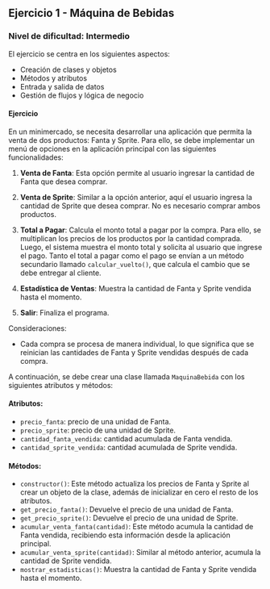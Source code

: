 ## Ejercicio 1 - Máquina de Bebidas

### Nivel de dificultad: Intermedio

El ejercicio se centra en los siguientes aspectos:

- Creación de clases y objetos
- Métodos y atributos
- Entrada y salida de datos
- Gestión de flujos y lógica de negocio

#### Ejercicio

En un minimercado, se necesita desarrollar una aplicación que permita la venta de dos productos: Fanta y Sprite. Para ello, se debe implementar un menú de opciones en la aplicación principal con las siguientes funcionalidades:

1. **Venta de Fanta**: Esta opción permite al usuario ingresar la cantidad de Fanta que desea comprar.

2. **Venta de Sprite**: Similar a la opción anterior, aquí el usuario ingresa la cantidad de Sprite que desea comprar. No es necesario comprar ambos productos.

3. **Total a Pagar**: Calcula el monto total a pagar por la compra. Para ello, se multiplican los precios de los productos por la cantidad comprada. Luego, el sistema muestra el monto total y solicita al usuario que ingrese el pago. Tanto el total a pagar como el pago se envían a un método secundario llamado `calcular_vuelto()`, que calcula el cambio que se debe entregar al cliente.

4. **Estadística de Ventas**: Muestra la cantidad de Fanta y Sprite vendida hasta el momento.

5. **Salir**: Finaliza el programa.

Consideraciones:
- Cada compra se procesa de manera individual, lo que significa que se reinician las cantidades de Fanta y Sprite vendidas después de cada compra.

A continuación, se debe crear una clase llamada `MaquinaBebida` con los siguientes atributos y métodos:

#### Atributos:
- `precio_fanta`: precio de una unidad de Fanta.
- `precio_sprite`: precio de una unidad de Sprite.
- `cantidad_fanta_vendida`: cantidad acumulada de Fanta vendida.
- `cantidad_sprite_vendida`: cantidad acumulada de Sprite vendida.

#### Métodos:
- `constructor()`: Este método actualiza los precios de Fanta y Sprite al crear un objeto de la clase, además de inicializar en cero el resto de los atributos.
- `get_precio_fanta()`: Devuelve el precio de una unidad de Fanta.
- `get_precio_sprite()`: Devuelve el precio de una unidad de Sprite.
- `acumular_venta_fanta(cantidad)`: Este método acumula la cantidad de Fanta vendida, recibiendo esta información desde la aplicación principal.
- `acumular_venta_sprite(cantidad)`: Similar al método anterior, acumula la cantidad de Sprite vendida.
- `mostrar_estadisticas()`: Muestra la cantidad de Fanta y Sprite vendida hasta el momento.






